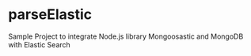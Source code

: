 parseElastic
============
Sample Project to integrate Node.js library Mongoosastic and MongoDB with Elastic Search

